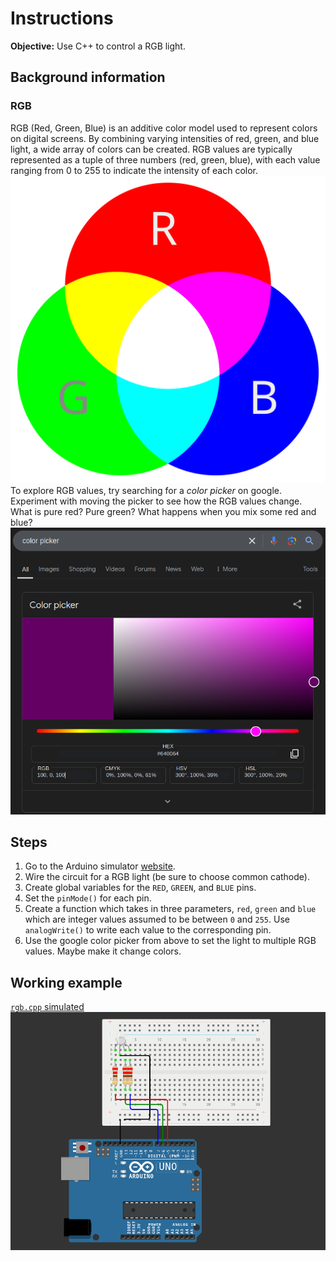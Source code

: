 # Instructions
**Objective:** Use C++ to control a RGB light.

## Background information
### RGB
RGB (Red, Green, Blue) is an additive color model used to represent colors on digital screens. By combining varying intensities of red, green, and blue light, a wide array of colors can be created. RGB values are typically represented as a tuple of three numbers (red, green, blue), with each value ranging from 0 to 255 to indicate the intensity of each color.
![RGB venn diagram](/assets/img/venn_diagram_rgb.svg.png)
To explore RGB values, try searching for a *color picker* on google. Experiment with moving the picker to see how the RGB values change. What is pure red? Pure green? What happens when you mix some red and blue?
![Color Picker](/assets/img/color_picker.png)

## Steps
1. Go to the Arduino simulator [website](https://wokwi.com/projects/new/arduino-uno).
2. Wire the circuit for a RGB light (be sure to choose common cathode).
3. Create global variables for the `RED`, `GREEN`, and `BLUE` pins.
4. Set the `pinMode()` for each pin.
5. Create a function which takes in three parameters, `red`, `green` and `blue` which are integer values assumed to be between `0` and `255`. Use `analogWrite()` to write each value to the corresponding pin.
6. Use the google color picker from above to set the light to multiple RGB values. Maybe make it change colors.

## Working example
[`rgb.cpp` simulated](https://wokwi.com/projects/415011504171590657)
![Hardware](/assets/img/rgb.png)